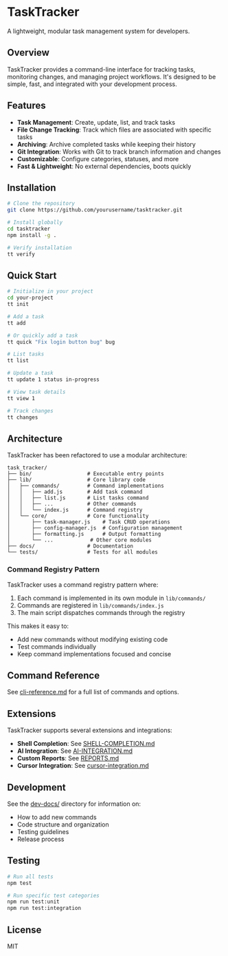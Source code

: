 # TaskTracker

A lightweight, modular task management system for developers.

## Overview

TaskTracker provides a command-line interface for tracking tasks, monitoring changes, and managing project workflows. It's designed to be simple, fast, and integrated with your development process.

## Features

- **Task Management**: Create, update, list, and track tasks
- **File Change Tracking**: Track which files are associated with specific tasks
- **Archiving**: Archive completed tasks while keeping their history
- **Git Integration**: Works with Git to track branch information and changes
- **Customizable**: Configure categories, statuses, and more
- **Fast & Lightweight**: No external dependencies, boots quickly

## Installation

```bash
# Clone the repository
git clone https://github.com/yourusername/tasktracker.git

# Install globally
cd tasktracker
npm install -g .

# Verify installation
tt verify
```

## Quick Start

```bash
# Initialize in your project
cd your-project
tt init

# Add a task
tt add

# Or quickly add a task
tt quick "Fix login button bug" bug

# List tasks
tt list

# Update a task
tt update 1 status in-progress

# View task details
tt view 1

# Track changes
tt changes
```

## Architecture

TaskTracker has been refactored to use a modular architecture:

```
task_tracker/
├── bin/                  # Executable entry points
├── lib/                  # Core library code
│   ├── commands/         # Command implementations
│   │   ├── add.js        # Add task command
│   │   ├── list.js       # List tasks command
│   │   ├── ...           # Other commands
│   │   └── index.js      # Command registry
│   └── core/             # Core functionality
│       ├── task-manager.js    # Task CRUD operations
│       ├── config-manager.js  # Configuration management
│       ├── formatting.js      # Output formatting
│       └── ...            # Other core modules
├── docs/                 # Documentation
└── tests/                # Tests for all modules
```

### Command Registry Pattern

TaskTracker uses a command registry pattern where:

1. Each command is implemented in its own module in `lib/commands/`
2. Commands are registered in `lib/commands/index.js`
3. The main script dispatches commands through the registry

This makes it easy to:
- Add new commands without modifying existing code
- Test commands individually
- Keep command implementations focused and concise

## Command Reference

See [cli-reference.md](cli-reference.md) for a full list of commands and options.

## Extensions

TaskTracker supports several extensions and integrations:

- **Shell Completion**: See [SHELL-COMPLETION.md](SHELL-COMPLETION.md)
- **AI Integration**: See [AI-INTEGRATION.md](AI-INTEGRATION.md)
- **Custom Reports**: See [REPORTS.md](REPORTS.md)
- **Cursor Integration**: See [cursor-integration.md](cursor-integration.md)

## Development

See the [dev-docs/](dev-docs/) directory for information on:

- How to add new commands
- Code structure and organization
- Testing guidelines
- Release process

## Testing

```bash
# Run all tests
npm test

# Run specific test categories
npm run test:unit
npm run test:integration
```

## License

MIT 